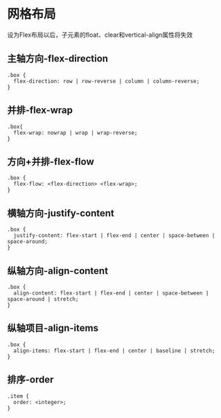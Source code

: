 # 网格布局

设为Flex布局以后，子元素的float、clear和vertical-align属性将失效

## 主轴方向-flex-direction

```
.box {
  flex-direction: row | row-reverse | column | column-reverse;
}
```

## 并排-flex-wrap

```
.box{
  flex-wrap: nowrap | wrap | wrap-reverse;
}
```

## 方向+并排-flex-flow

```
.box {
  flex-flow: <flex-direction> <flex-wrap>;
}
```

## 横轴方向-justify-content

```
.box {
  justify-content: flex-start | flex-end | center | space-between | space-around;
}
```

## 纵轴方向-align-content

```
.box {
  align-content: flex-start | flex-end | center | space-between | space-around | stretch;
}
```

## 纵轴项目-align-items

```
.box {
  align-items: flex-start | flex-end | center | baseline | stretch;
}
```

## 排序-order

```
.item {
  order: <integer>;
}
```
